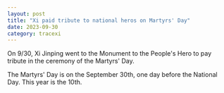```yaml
---
layout: post
title: "Xi paid tribute to national heros on Martyrs' Day"
date: 2023-09-30
category: tracexi
---
```


On 9/30, Xi Jinping went to the Monument to the People's Hero to pay tribute in the ceremony of the Martyrs' Day.

The Martyrs' Day is on the September 30th, one day before the National Day. This year is the 10th.

